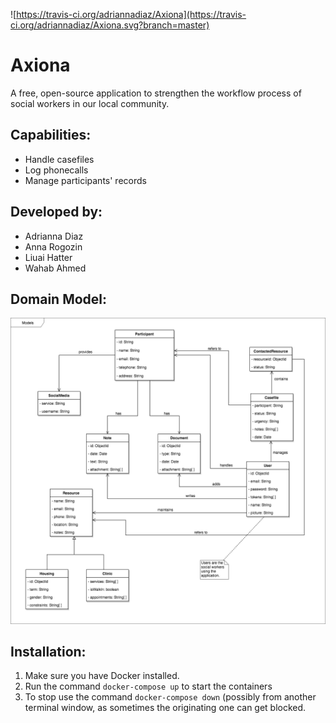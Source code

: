 ![https://travis-ci.org/adriannadiaz/Axiona](https://travis-ci.org/adriannadiaz/Axiona.svg?branch=master) 



Axiona
============

A free, open-source application to strengthen the workflow process of social workers in our local community.

Capabilities:
-------------
- Handle casefiles
- Log phonecalls
- Manage participants' records


Developed by:
-------------
- Adrianna Diaz
- Anna Rogozin
- Liuai Hatter
- Wahab Ahmed

Domain Model:
-------------

![Image of Domain Model](documentation/domain-model.png)


Installation:
-------------

1. Make sure you have Docker installed.
2. Run the command `docker-compose up` to start the containers
3. To stop use the command `docker-compose down` (possibly from another terminal window, as sometimes the originating one can get blocked.
